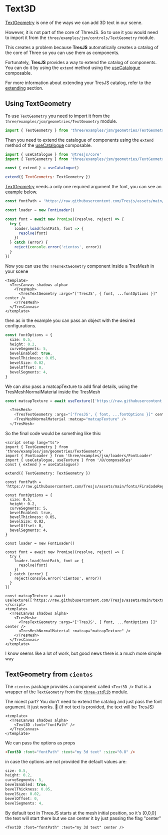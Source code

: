 # Text3D

[TextGeometry](https://threejs.org/docs/index.html?q=text#examples/en/geometries/TextGeometry) is one of the ways we can add 3D text in our scene.

<StackBlitzEmbed projectId="tresjs-text3d-cientos" />

However, it is not part of the core of ThreeJS. So to use it you would need to import it from the `three/examples/jsm/controls/TextGeometry` module.

This creates a problem because **TresJS** automatically creates a catalog of the core of Three so you can use them as components.

Fortunately, **TresJS** provides a way to extend the catalog of components. You can do it by using the `extend` method using the [useCatalogue](/api/composables#usecatalog) composable.

For more information about extending your TresJS catalog, refer to the [extending](/advanced/extending.md) section.

## Using TextGeometry

To use `TextGeometry` you need to import it from the `three/examples/jsm/geometries/TextGeometry` module.

```js
import { TextGeometry } from 'three/examples/jsm/geometries/TextGeometry'
```

Then you need to extend the catalogue of components using the `extend` method of the [useCatalogue](/api/composables#usecatalog) composable.

```js
import { useCatalogue } from '@tresjs/core'
import { TextGeometry } from 'three/examples/jsm/geometries/TextGeometry'

const { extend } = useCatalogue()

extend({ TextGeometry: TextGeometry })
```

[TextGeometry](https://threejs.org/docs/index.html?q=text#examples/en/geometries/TextGeometry) needs a only one required argument the font, you can see an example below.

```js
const fontPath = 'https://raw.githubusercontent.com/Tresjs/assets/main/fonts/FiraCodeRegular.json'

const loader = new FontLoader()

const font = await new Promise((resolve, reject) => {
  try {
    loader.load(fontPath, font => {
      resolve(font)
    })
  } catch (error) {
    reject(console.error('cientos', error))
  }
})
```

Now you can use the `TresTextGeometry` component inside a TresMesh in your scene

```vue
<template>
  <TresCanvas shadows alpha>
    <TresMesh>
      <TresTextGeometry :args="['TresJS', { font, ...fontOptions }]" center />
    </TresMesh>
  </TresCanvas>
</template>
```

then as in the example you can pass an object with the desired configurations.

```ts
const fontOptions = {
  size: 0.5,
  height: 0.2,
  curveSegments: 5,
  bevelEnabled: true,
  bevelThickness: 0.05,
  bevelSize: 0.02,
  bevelOffset: 0,
  bevelSegments: 4,
}
```

We can also pass a matcapTexture to add final details, using the TresMeshNormalMaterial inside the TresMesh

```ts
const matcapTexture = await useTexture(['https://raw.githubusercontent.com/Tresjs/assets/main/textures/matcaps/7.png'])

  <TresMesh>
    <TresTextGeometry :args="['TresJS', { font, ...fontOptions }]" center />
    <TresMeshNormalMaterial :matcap="matcapTexture" />
  </TresMesh>
```

So the final code would be something like this:

```vue
<script setup lang="ts">
import { TextGeometry } from 'three/examples/jsm/geometries/TextGeometry'
import { FontLoader } from 'three/examples/jsm/loaders/FontLoader'
import { useCatalogue, useTexture } from '/@/composables'
const { extend } = useCatalogue()

extend({ TextGeometry: TextGeometry })

const fontPath = 'https://raw.githubusercontent.com/Tresjs/assets/main/fonts/FiraCodeRegular.json'

const fontOptions = {
  size: 0.5,
  height: 0.2,
  curveSegments: 5,
  bevelEnabled: true,
  bevelThickness: 0.05,
  bevelSize: 0.02,
  bevelOffset: 0,
  bevelSegments: 4,
}

const loader = new FontLoader()

const font = await new Promise((resolve, reject) => {
  try {
    loader.load(fontPath, font => {
      resolve(font)
    })
  } catch (error) {
    reject(console.error('cientos', error))
  }
})

const matcapTexture = await useTexture(['https://raw.githubusercontent.com/Tresjs/assets/main/textures/matcaps/7.png'])
</script>
<template>
  <TresCanvas shadows alpha>
    <TresMesh>
      <TresTextGeometry :args="['TresJS', { font, ...fontOptions }]" center />
      <TresMeshNormalMaterial :matcap="matcapTexture" />
    </TresMesh>
  </TresCanvas>
</template>
```

I know seems like a lot of work, but good news there is a much more simple way

## TextGeometry from `cientos`

The `cientos` package provides a component called `<Text3D />` that is a wrapper of the `TextGeometry` from the [`three-stdlib`](https://github.com/pmndrs/three-stdlib) module.

The nicest part? You don't need to extend the catalog and just pass the font argument.
It just works. 💯 (if not text is provided, the text will be TresJS)

```vue
<template>
  <TresCanvas shadows alpha>
    <Text3D :font="fontPath" />
  </TresCanvas>
</template>
```

We can pass the options as props

```html
<Text3D :font="fontPath" :text="my 3d text" :size="0.8" />
```

in case the options are not provided the default values are:

```js
size: 0.5,
height: 0.2,
curveSegments: 5,
bevelEnabled: true,
bevelThickness: 0.05,
bevelSize: 0.02,
bevelOffset: 0,
bevelSegments: 4,
```

By default text in ThreeJS starts at the mesh initial position, so it's [0,0,0] the text will start there but we can center it by just passing the flag "center"

```vue
<Text3D :font="fontPath" :text="my 3d text" center />
```
